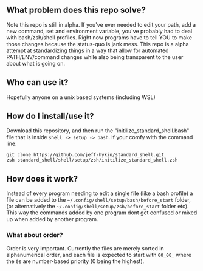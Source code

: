 ## What problem does this repo solve?

Note this repo is still in alpha. If you've ever needed to edit your path, add a new command, set and environment variable, you've probably had to deal with bash/zsh/shell profiles. Right now programs have to tell YOU to make those changes because the status-quo is jank mess. This repo is a alpha attempt at standardizing things in a way that allow for automated PATH/ENV/command changes while also being transparent to the user about what is going on.

## Who can use it?
Hopefully anyone on a unix based systems (including WSL)

## How do I install/use it?
Download this repository, and then run the "initilize_standard_shell.bash" file that is inside `shell -> setup -> bash`. If your comfy with the command line:
```
git clone https://github.com/jeff-hykin/standard_shell.git
zsh standard_shell/shell/setup/zsh/initilize_standard_shell.zsh
```

## How does it work?
Instead of every program needing to edit a single file (like a bash profile) a file can be added to the `~/.config/shell/setup/bash/before_start` folder, (or alternatively the `~/.config/shell/setup/zsh/before_start` folder etc). This way the commands added by one program dont get confused or mixed up when added by another program.

### What about order? 
Order is very important. Currently the files are merely sorted in alphanumerical order, and each file is expected to start with `00_00_` where the `0`s are number-based priority (0 being the highest).